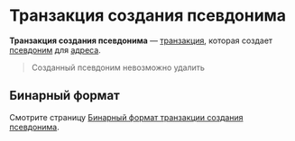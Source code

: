 # Транзакция создания псевдонима

**Транзакция создания псевдонима** — [транзакция](/blockchain/transaction.md), которая создает [псевдоним](/blockchain/alias.md) для [адреса](/blockchain/account/address.md).

> Созданный псевдоним невозможно удалить

## Бинарный формат

Смотрите страницу [Бинарный формат транзакции создания псевдонима](/blockchain/binary-format/transaction-binary-format/alias-transaction-binary-format.md).
